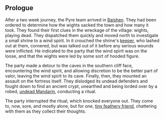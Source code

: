 ## Prologue

After a two week journey, the Pyre team arrived in [Baishen](baishen.html). They had been ordered to determine how the wights sacked the town and how many it took. They found their first clues in the wreckage of the village: wights, playing dead. They dispatched them quickly and moved north to investigate a small shrine to a wind spirit. In it crouched the shrine's [keeper](haicho.html), who lashed out at them, cornered, but was talked out of it before any serious wounds were inflicted. He indicated to the party that the wind spirit was on the loose, and that the wights were led by some sort of hooded figure.

The party made a detour to the caves in the southern cliff face, encountering the wind spirit, and allowing discretion to be the better part of valor, leaving the wind spirit to its cave. Finally, then, they mounted an assault on the fortress itself. They dislodged its undead defenders and fought down to find an ancient crypt, unearthed and being lorded over by a robed, [undead Mandarin](mw.html), conducting a ritual.

The party interrupted the ritual, which knocked everyone out. They come to, now, sore, and mostly alone, but for one, [tiny feathery friend](horwendell.html), chattering with them as they collect their thoughts.